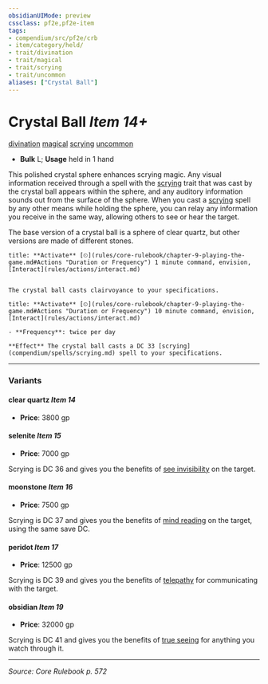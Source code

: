 ```yaml
---
obsidianUIMode: preview
cssclass: pf2e,pf2e-item
tags:
- compendium/src/pf2e/crb
- item/category/held/
- trait/divination
- trait/magical
- trait/scrying
- trait/uncommon
aliases: ["Crystal Ball"]
---
```

# Crystal Ball *Item 14+*  
[divination](rules/traits/divination.md "Divination School Trait")  [magical](rules/traits/magical.md "Magical Item Trait")  [scrying](rules/traits/scrying.md "Scrying Effect Trait")  [uncommon](rules/traits/uncommon.md "Uncommon Rarity Trait")  

- **Bulk** L; **Usage** held in 1 hand

This polished crystal sphere enhances scrying magic. Any visual information received through a spell with the [scrying](rules/traits/scrying.md "Scrying Effect Trait") trait that was cast by the crystal ball appears within the sphere, and any auditory information sounds out from the surface of the sphere. When you cast a [scrying](compendium/spells/scrying.md) spell by any other means while holding the sphere, you can relay any information you receive in the same way, allowing others to see or hear the target.

The base version of a crystal ball is a sphere of clear quartz, but other versions are made of different stones.

```ad-embed-ability
title: **Activate** [⏲](rules/core-rulebook/chapter-9-playing-the-game.md#Actions "Duration or Frequency") 1 minute command, envision, [Interact](rules/actions/interact.md)


The crystal ball casts clairvoyance to your specifications.
```

```ad-embed-ability
title: **Activate** [⏲](rules/core-rulebook/chapter-9-playing-the-game.md#Actions "Duration or Frequency") 10 minute command, envision, [Interact](rules/actions/interact.md)

- **Frequency**: twice per day

**Effect** The crystal ball casts a DC 33 [scrying](compendium/spells/scrying.md) spell to your specifications.
```

---
### Variants

#### clear quartz *Item 14*

- **Price**: 3800 gp

#### selenite *Item 15*

- **Price**: 7000 gp

Scrying is DC 36 and gives you the benefits of [see invisibility](compendium/spells/see-invisibility.md) on the target.

#### moonstone *Item 16*

- **Price**: 7500 gp

Scrying is DC 37 and gives you the benefits of [mind reading](compendium/spells/mind-reading.md) on the target, using the same save DC.

#### peridot *Item 17*

- **Price**: 12500 gp

Scrying is DC 39 and gives you the benefits of [telepathy](compendium/spells/telepathy.md) for communicating with the target.

#### obsidian *Item 19*

- **Price**: 32000 gp

Scrying is DC 41 and gives you the benefits of [true seeing](compendium/spells/true-seeing.md) for anything you watch through it.

---
*Source: Core Rulebook p. 572*